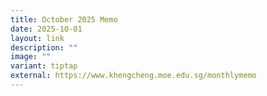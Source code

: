 ```yaml
---
title: October 2025 Memo
date: 2025-10-01
layout: link
description: ""
image: ""
variant: tiptap
external: https://www.khengcheng.moe.edu.sg/monthlymemo
---
```


